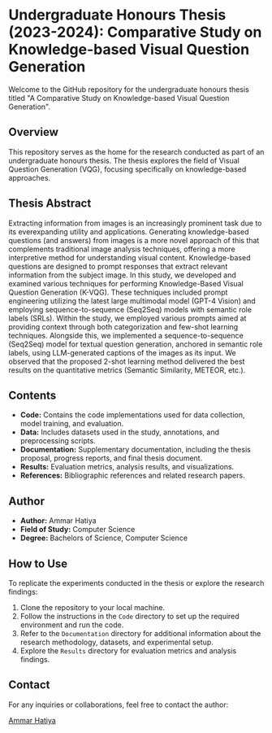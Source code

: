 # Undergraduate Honours Thesis (2023-2024): Comparative Study on Knowledge-based Visual Question Generation

Welcome to the GitHub repository for the undergraduate honours thesis titled "A Comparative Study on Knowledge-based Visual Question Generation".

## Overview

This repository serves as the home for the research conducted as part of an undergraduate honours thesis. The thesis explores the field of Visual Question Generation (VQG), focusing specifically on knowledge-based approaches.

## Thesis Abstract

Extracting information from images is an increasingly prominent task due to its everexpanding utility and applications. Generating knowledge-based questions (and answers) from images is a more novel approach of this that complements traditional image analysis techniques, offering a more interpretive method for understanding visual content. Knowledge-based questions are designed to prompt responses that extract relevant information from the subject image. In this study, we developed and examined various techniques for performing Knowledge-Based Visual Question Generation (K-VQG). These techniques included prompt engineering utilizing the latest large multimodal model (GPT-4 Vision) and employing sequence-to-sequence (Seq2Seq) models with semantic role labels (SRLs). Within the study, we employed various prompts aimed at providing context through both categorization and few-shot learning techniques. Alongside this, we implemented a sequence-to-sequence (Seq2Seq) model for textual question generation, anchored in semantic role labels, using LLM-generated captions of the images as its input. We observed that the proposed 2-shot learning method delivered the best results on the quantitative metrics (Semantic Similarity, METEOR, etc.).

## Contents

- **Code:** Contains the code implementations used for data collection, model training, and evaluation.
- **Data:** Includes datasets used in the study, annotations, and preprocessing scripts.
- **Documentation:** Supplementary documentation, including the thesis proposal, progress reports, and final thesis document.
- **Results:** Evaluation metrics, analysis results, and visualizations.
- **References:** Bibliographic references and related research papers.

## Author

- **Author:** Ammar Hatiya
- **Field of Study:** Computer Science 
- **Degree:** Bachelors of Science, Computer Science

## How to Use

To replicate the experiments conducted in the thesis or explore the research findings:

1. Clone the repository to your local machine.
2. Follow the instructions in the `Code` directory to set up the required environment and run the code.
3. Refer to the `Documentation` directory for additional information about the research methodology, datasets, and experimental setup.
4. Explore the `Results` directory for evaluation metrics and analysis findings.

## Contact

For any inquiries or collaborations, feel free to contact the author:

[Ammar Hatiya](mailto:ammar.hatiya@gmail.com)


